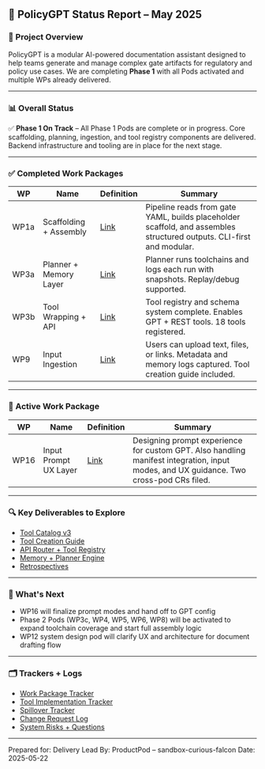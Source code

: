 ## 🧾 PolicyGPT Status Report – May 2025

### 📍 Project Overview
PolicyGPT is a modular AI-powered documentation assistant designed to help teams generate and manage complex gate artifacts for regulatory and policy use cases. We are completing **Phase 1** with all Pods activated and multiple WPs already delivered.

---

### 📊 Overall Status
✅ **Phase 1 On Track** – All Phase 1 Pods are complete or in progress. Core scaffolding, planning, ingestion, and tool registry components are delivered. Backend infrastructure and tooling are in place for the next stage.

---

### ✅ Completed Work Packages

| WP | Name | Definition | Summary |
|----|------|------------|---------|
| WP1a | Scaffolding + Assembly | [Link](https://github.com/stewmckendry/ai-delivery-sandbox/blob/sandbox-curious-falcon/project/build/wps/WP1a/WP1a_definition.md) | Pipeline reads from gate YAML, builds placeholder scaffold, and assembles structured outputs. CLI-first and modular. |
| WP3a | Planner + Memory Layer | [Link](https://github.com/stewmckendry/ai-delivery-sandbox/blob/sandbox-curious-falcon/project/build/wps/WP3a/WP3a_definition.md) | Planner runs toolchains and logs each run with snapshots. Replay/debug supported. |
| WP3b | Tool Wrapping + API | [Link](https://github.com/stewmckendry/ai-delivery-sandbox/blob/sandbox-curious-falcon/project/build/wps/WP3b/WP3b_definition.md) | Tool registry and schema system complete. Enables GPT + REST tools. 18 tools registered. |
| WP9 | Input Ingestion | [Link](https://github.com/stewmckendry/ai-delivery-sandbox/blob/sandbox-curious-falcon/project/build/wps/WP9/WP9_definition.md) | Users can upload text, files, or links. Metadata and memory logs captured. Tool creation guide included. |

---

### 🚧 Active Work Package

| WP | Name | Definition | Summary |
|----|------|------------|---------|
| WP16 | Input Prompt UX Layer | [Link](https://github.com/stewmckendry/ai-delivery-sandbox/blob/sandbox-curious-falcon/project/build/wps/WP16/WP16_definition.md) | Designing prompt experience for custom GPT. Also handling manifest integration, input modes, and UX guidance. Two cross-pod CRs filed. |

---

### 🔍 Key Deliverables to Explore
- [Tool Catalog v3](https://github.com/stewmckendry/ai-delivery-sandbox/blob/sandbox-curious-falcon/project/system_design/tool_catalog_v3.md)
- [Tool Creation Guide](https://github.com/stewmckendry/ai-delivery-sandbox/blob/sandbox-curious-falcon/project/build/wps/WP9/tool_creation_guide.md)
- [API Router + Tool Registry](https://github.com/stewmckendry/ai-delivery-sandbox/blob/sandbox-curious-falcon/app/engines/api_router.py)
- [Memory + Planner Engine](https://github.com/stewmckendry/ai-delivery-sandbox/blob/sandbox-curious-falcon/app/engines/planner_orchestrator.py)
- [Retrospectives](https://github.com/stewmckendry/ai-delivery-sandbox/tree/sandbox-curious-falcon/project/retrospectives)

---

### 🧭 What's Next
- WP16 will finalize prompt modes and hand off to GPT config
- Phase 2 Pods (WP3c, WP4, WP5, WP6, WP8) will be activated to expand toolchain coverage and start full assembly logic
- WP12 system design pod will clarify UX and architecture for document drafting flow

---

### 🗂️ Trackers + Logs
- [Work Package Tracker](https://github.com/stewmckendry/ai-delivery-sandbox/blob/sandbox-curious-falcon/project/build/work_package_tracker.md)
- [Tool Implementation Tracker](https://github.com/stewmckendry/ai-delivery-sandbox/blob/sandbox-curious-falcon/project/build/tool_implementation_tracker.md)
- [Spillover Tracker](https://github.com/stewmckendry/ai-delivery-sandbox/blob/sandbox-curious-falcon/project/build/spillover_tracker.md)
- [Change Request Log](https://github.com/stewmckendry/ai-delivery-sandbox/blob/sandbox-curious-falcon/project/build/change_requests/CR_log.yaml)
- [System Risks + Questions](https://github.com/stewmckendry/ai-delivery-sandbox/blob/sandbox-curious-falcon/project/build/system_risks_and_questions.md)

---

Prepared for: Delivery Lead
By: ProductPod – sandbox-curious-falcon
Date: 2025-05-22